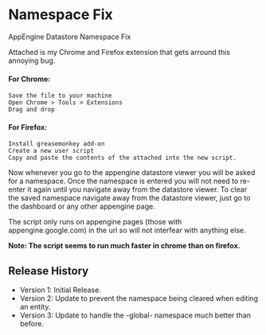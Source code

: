 Namespace Fix
=============

AppEngine Datastore Namespace Fix

Attached is my Chrome and Firefox extension that gets arround this annoying bug.

#### For Chrome:
    Save the file to your machine
    Open Chrome > Tools > Extensions
    Drag and drop

#### For Firefox:
    Install greasemonkey add-on
    Create a new user script
    Copy and paste the contents of the attached into the new script.
   
Now whenever you go to the appengine datastore viewer you will be asked for a namespace. Once the namespace is entered you will not need to re-enter it again until you navigate away from the datastore viewer.
To clear the saved namespace navigate away from the datastore viewer, just go to the dashboard or any other appengine page.

The script only runs on appengine pages (those with appengine.google.com) in the url so will not interfear with anything else.

**Note: The script seems to run much faster in chrome than on firefox.**


Release History
--------------------
* Version 1: Initial Release.
* Version 2: Update to prevent the namespace being cleared when editing an entity.
* Version 3: Update to handle the -global- namespace much better than before.